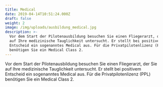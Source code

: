 ```yaml
---
title: Medical
date: 2019-04-14T10:51:24.000Z
draft: false
weight: 2
image: /img/uploads/ausbildung_medical.jpg
description: >-
  Vor dem Start der Pilotenausbildung besuchen Sie einen Fliegerarzt, der Sie
  auf Ihre medizinische Tauglichkeit untersucht. Er stellt bei positivem
  Entscheid ein sogenanntes Medical aus. Für die Privatpilotenlizenz (PPL) 
  benötigen Sie ein Medical Class 2.
---
```

Vor dem Start der Pilotenausbildung besuchen Sie einen Fliegerarzt, der Sie auf Ihre medizinische Tauglichkeit untersucht. Er stellt bei positivem Entscheid ein sogenanntes Medical aus. Für die Privatpilotenlizenz (PPL)  benötigen Sie ein Medical Class 2.
